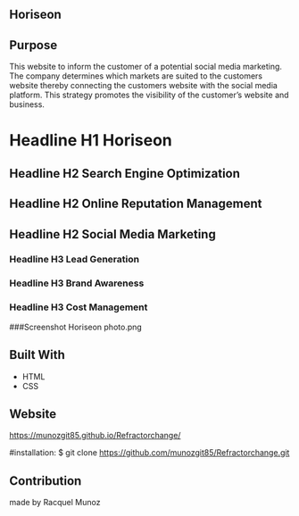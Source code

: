 ## Horiseon


## Purpose
This website to inform the customer of a potential social media marketing. The company determines which markets are suited to the customers website thereby connecting the customers website with the social media platform. This strategy promotes the visibility of the customer’s website and business. 


# Headline H1 Horiseon
## Headline H2 Search Engine Optimization
## Headline H2 Online Reputation Management
## Headline H2 Social Media Marketing
### Headline H3  Lead Generation
### Headline H3 Brand Awareness
### Headline H3 Cost Management

###Screenshot
Horiseon photo.png

## Built With
* HTML
* CSS

## Website
https://munozgit85.github.io/Refractorchange/

#installation: 
$ git clone  https://github.com/munozgit85/Refractorchange.git



## Contribution
made by Racquel Munoz 
